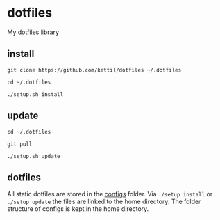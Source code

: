 # dotfiles
My dotfiles library

## install

```
git clone https://github.com/kettil/dotfiles ~/.dotfiles

cd ~/.dotfiles

./setup.sh install
```

## update

```
cd ~/.dotfiles

git pull

./setup.sh update
```

## dotfiles

All static dotfiles are stored in the [configs](./configs) folder. Via `./setup install` or `./setup update` the files are linked to the home directory. The folder structure of configs is kept in the home directory.
